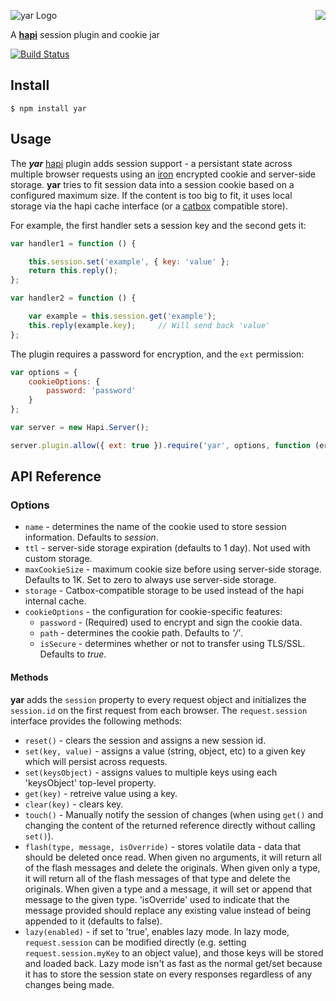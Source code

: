 <a href="https://github.com/spumko"><img src="https://raw.github.com/spumko/spumko/master/images/from.png" align="right" /></a>
![yar Logo](https://raw.github.com/spumko/yar/master/images/yar.png)

A [**hapi**](https://github.com/spumko/hapi) session plugin and cookie jar

[![Build Status](https://secure.travis-ci.org/spumko/yar.png)](http://travis-ci.org/spumko/yar)


## Install

    $ npm install yar



## Usage

The ***yar*** [hapi](https://github.com/spumko/hapi) plugin adds session support - a persistant state across multiple browser requests using an [iron](https://github.com/hueniverse/iron) encrypted cookie and server-side storage. **yar** tries to fit session data into a session cookie based  on a configured maximum size. If the content is too big to fit, it uses local storage via the hapi cache interface (or a [catbox](https://github.com/spumko/catbox) compatible store).

For example, the first handler sets a session key and the second gets it:
```javascript
var handler1 = function () {

    this.session.set('example', { key: 'value' };
    return this.reply();
};

var handler2 = function () {

    var example = this.session.get('example');
    this.reply(example.key);     // Will send back 'value'
};
```

The plugin requires a password for encryption, and the `ext` permission:
```javascript
var options = {
    cookieOptions: {
        password: 'password'
    }
};

var server = new Hapi.Server();

server.plugin.allow({ ext: true }).require('yar', options, function (err) { });
```


## API Reference

### Options

- `name` - determines the name of the cookie used to store session information. Defaults to _session_.
- `ttl` - server-side storage expiration (defaults to 1 day). Not used with custom storage.
- `maxCookieSize` - maximum cookie size before using server-side storage. Defaults to 1K. Set to zero to always use server-side storage.
- `storage` - Catbox-compatible storage to be used instead of the hapi internal cache.
- `cookieOptions` - the configuration for cookie-specific features:
    - `password` - (Required) used to encrypt and sign the cookie data.
    - `path` - determines the cookie path. Defaults to _'/'_.
    - `isSecure` - determines whether or not to transfer using TLS/SSL. Defaults to _true_.


#### Methods

**yar** adds the `session` property to every request object and initializes the `session.id` on the first request from each browser. The `request.session` interface provides the following methods:

- `reset()` - clears the session and assigns a new session id.
- `set(key, value)` - assigns a value (string, object, etc) to a given key which will persist across requests.
- `set(keysObject)` - assigns values to multiple keys using each 'keysObject' top-level property.
- `get(key)` - retreive value using a key.
- `clear(key)` - clears key.
- `touch()` - Manually notify the session of changes (when using `get()` and changing the content of the returned reference directly without calling `set()`).
- `flash(type, message, isOverride)` - stores volatile data - data that should be deleted once read. When given no arguments, it will return all of the flash messages and delete the originals. When given only a type, it will return all of the flash messages of that type and delete the originals. When given a type and a message, it will set or append that message to the given type. 'isOverride' used to indicate that the message provided should replace any existing value instead of being appended to it (defaults to false).
- `lazy(enabled)` - if set to 'true', enables lazy mode. In lazy mode, `request.session` can be modified directly (e.g. setting `request.session.myKey` to an object value), and those keys will be stored and loaded back. Lazy mode isn't as fast as the normal get/set because it has to store the session state on every responses regardless of any changes being made.
